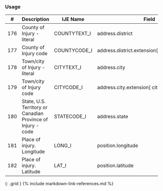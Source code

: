 ### Usage


| **#** |  **Description**   |  **IJE Name**   |  **Field**  |  **Type**  | **Value Set**  |
| ---------| ------------- | ------------ | -------------- | -------- | -------- |
| 176 | County of Injury - literal | COUNTYTEXT_I| address.district | string |  | 
| 177 | County of Injury code | COUNTYCODE_I| address.district.extension[countyCode].value | integer |  | 
| 178 | Town/city of Injury - literal | CITYTEXT_I| address.city | string |  | 
| 179 | Town/city of Injury code | CITYCODE_I| address.city.extension[ cityCode].value | integer |  | 
| 180 | State, U.S. Territory or Canadian Province of Injury - code | STATECODE_I| address.state | string | [StatesTerritoriesProvincesVS] | 
| 181 | Place of injury. Longitude | LONG_I| position.longitude | float |  | 
| 182 | Place of injury. Latitude | LAT_I| position.latitude | float |  | 
{: .grid }
{% include markdown-link-references.md %}
